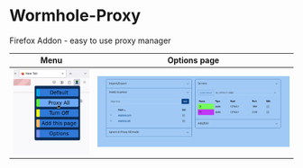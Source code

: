 # Wormhole-Proxy

Firefox Addon - easy to use proxy manager

Menu             |  Options page
:-------------------------:|:-------------------------:
![Menu](assets/Screenshot-menu.png) | ![Options](assets/Screenshot-opt.png)


